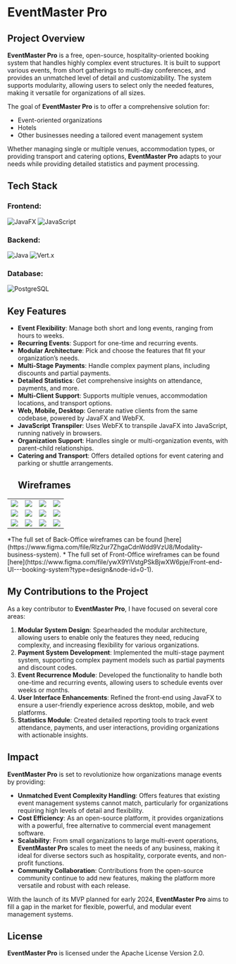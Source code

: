 # EventMaster Pro

## Project Overview
**EventMaster Pro** is a free, open-source, hospitality-oriented booking system that handles highly complex event structures. It is built to support various events, from short gatherings to multi-day conferences, and provides an unmatched level of detail and customizability. The system supports modularity, allowing users to select only the needed features, making it versatile for organizations of all sizes.

The goal of **EventMaster Pro** is to offer a comprehensive solution for:

- Event-oriented organizations
- Hotels
- Other businesses needing a tailored event management system

Whether managing single or multiple venues, accommodation types, or providing transport and catering options, **EventMaster Pro** adapts to your needs while providing detailed statistics and payment processing.

## Tech Stack

### Frontend:
![JavaFX](https://img.shields.io/badge/JavaFX-007396?style=for-the-badge&logo=java&logoColor=white)
![JavaScript](https://img.shields.io/badge/JavaScript-F7DF1E?style=for-the-badge&logo=javascript&logoColor=black)

### Backend:
![Java](https://img.shields.io/badge/Java-ED8B00?style=for-the-badge&logo=java&logoColor=white)
![Vert.x](https://img.shields.io/badge/Vert.x-4b0082?style=for-the-badge&logo=vert.x&logoColor=white)

### Database:
![PostgreSQL](https://img.shields.io/badge/PostgreSQL-4169E1?style=for-the-badge&logo=postgresql&logoColor=white)

## Key Features
- **Event Flexibility**: Manage both short and long events, ranging from hours to weeks.
- **Recurring Events**: Support for one-time and recurring events.
- **Modular Architecture**: Pick and choose the features that fit your organization’s needs.
- **Multi-Stage Payments**: Handle complex payment plans, including discounts and partial payments.
- **Detailed Statistics**: Get comprehensive insights on attendance, payments, and more.
- **Multi-Client Support**: Supports multiple venues, accommodation locations, and transport options.
- **Web, Mobile, Desktop**: Generate native clients from the same codebase, powered by JavaFX and WebFX.
- **JavaScript Transpiler**: Uses WebFX to transpile JavaFX into JavaScript, running natively in browsers.
- **Organization Support**: Handles single or multi-organization events, with parent-child relationships.
- **Catering and Transport**: Offers detailed options for event catering and parking or shuttle arrangements.
  ## Wireframes

<table>
<tr>
<td><a href="https://modality.one/wireframes/Modality-wireframe-01.png"><img src="https://modality.one/wireframes/Modality-wireframe-01-thumbnail.png"/></a></td>
<td><a href="https://modality.one/wireframes/Modality-wireframe-02.png"><img src="https://modality.one/wireframes/Modality-wireframe-02-thumbnail.png"/></a></td>
<td><a href="https://modality.one/wireframes/Modality-wireframe-03.png"><img src="https://modality.one/wireframes/Modality-wireframe-03-thumbnail.png"/></a></td>
<td><a href="https://modality.one/wireframes/Modality-wireframe-04.png"><img src="https://modality.one/wireframes/Modality-wireframe-04-thumbnail.png"/></a></td>
</tr>
<tr>
<td><a href="https://modality.one/wireframes/Modality-wireframe-05.png"><img src="https://modality.one/wireframes/Modality-wireframe-05-thumbnail.png"/></a></td>
<td><a href="https://modality.one/wireframes/Modality-wireframe-06.png"><img src="https://modality.one/wireframes/Modality-wireframe-06-thumbnail.png"/></a></td>
<td><a href="https://modality.one/wireframes/Modality-wireframe-07.png"><img src="https://modality.one/wireframes/Modality-wireframe-07-thumbnail.png"/></a></td>
<td><a href="https://modality.one/wireframes/Modality-wireframe-08.png"><img src="https://modality.one/wireframes/Modality-wireframe-08-thumbnail.png"/></a></td>
</tr>
<tr>
<td><a href="https://modality.one/wireframes/Modality-wireframe-09.png"><img src="https://modality.one/wireframes/Modality-wireframe-09-thumbnail.png"/></a></td>
<td><a href="https://modality.one/wireframes/Modality-wireframe-10.png"><img src="https://modality.one/wireframes/Modality-wireframe-10-thumbnail.png"/></a></td>
<td><a href="https://modality.one/wireframes/Modality-wireframe-11.png"><img src="https://modality.one/wireframes/Modality-wireframe-11-thumbnail.png"/></a></td>
<td><a href="https://modality.one/wireframes/Modality-wireframe-12.png"><img src="https://modality.one/wireframes/Modality-wireframe-12-thumbnail.png"/></a></td>
</tr>
</table>
*The full set of Back-Office wireframes can be found [here](https://www.figma.com/file/Rlz2ur7ZhgaCdnWdd9VzU8/Modality-business-system).
* The full set of Front-Office wireframes can be found [here](https://www.figma.com/file/ywX9YlVstgPSkBjwXW6pje/Front-end-UI---booking-system?type=design&node-id=0-1).

## My Contributions to the Project
As a key contributor to **EventMaster Pro**, I have focused on several core areas:

1. **Modular System Design**: Spearheaded the modular architecture, allowing users to enable only the features they need, reducing complexity, and increasing flexibility for various organizations.
2. **Payment System Development**: Implemented the multi-stage payment system, supporting complex payment models such as partial payments and discount codes.
3. **Event Recurrence Module**: Developed the functionality to handle both one-time and recurring events, allowing users to schedule events over weeks or months.
4. **User Interface Enhancements**: Refined the front-end using JavaFX to ensure a user-friendly experience across desktop, mobile, and web platforms.
5. **Statistics Module**: Created detailed reporting tools to track event attendance, payments, and user interactions, providing organizations with actionable insights.

## Impact
**EventMaster Pro** is set to revolutionize how organizations manage events by providing:

- **Unmatched Event Complexity Handling**: Offers features that existing event management systems cannot match, particularly for organizations requiring high levels of detail and flexibility.
- **Cost Efficiency**: As an open-source platform, it provides organizations with a powerful, free alternative to commercial event management software.
- **Scalability**: From small organizations to large multi-event operations, **EventMaster Pro** scales to meet the needs of any business, making it ideal for diverse sectors such as hospitality, corporate events, and non-profit functions.
- **Community Collaboration**: Contributions from the open-source community continue to add new features, making the platform more versatile and robust with each release.
  
With the launch of its MVP planned for early 2024, **EventMaster Pro** aims to fill a gap in the market for flexible, powerful, and modular event management systems.

## License
**EventMaster Pro** is licensed under the Apache License Version 2.0.
